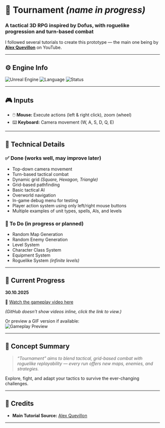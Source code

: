 # 🧩 **Tournament** *(name in progress)*

### A tactical 3D RPG inspired by **Dofus**, with roguelike progression and turn-based combat

I followed several tutorials to create this prototype — the main one being by **[Alex Quevillon](https://www.youtube.com/@AlexQuevillonEn)** on YouTube.

---

## ⚙️ **Engine Info**

![Unreal Engine](https://img.shields.io/badge/Unreal%20Engine-5.6-blue?logo=unrealengine&logoColor=white)
![Language](https://img.shields.io/badge/C%2B%2B-Used%20for%20core%20systems-success)
![Status](https://img.shields.io/badge/Prototype%20Phase-In%20Progress-yellow)

---

## 🎮 **Inputs**

- 🖱️ **Mouse:** Execute actions (left & right click), zoom (wheel)  
- ⌨️ **Keyboard:** Camera movement (W, A, S, D, Q, E)

---

## 🔧 **Technical Details**

### ✅ Done (works well, may improve later)
- Top-down camera movement  
- Turn-based tactical combat  
- Dynamic grid *(Square, Hexagon, Triangle)*  
- Grid-based pathfinding  
- Basic tactical AI  
- Overworld navigation  
- In-game debug menu for testing  
- Player action system using only left/right mouse buttons  
- Multiple examples of unit types, spells, AIs, and levels  

### 🚧 To Do (in progress or planned)
- Random Map Generation  
- Random Enemy Generation  
- Level System  
- Character Class System  
- Equipment System  
- Roguelike System *(infinite levels)*  

---

## 📅 **Current Progress**

**30.10.2025**

🎥 [Watch the gameplay video here](https://github.com/jakkwi/Repo/raw/main/Game%20Nr.%201/30.10.2025.mp4)

*(GitHub doesn’t show videos inline, click the link to view.)*

Or preview a GIF version if available:  
![Gameplay Preview](https://github.com/jakkwi/Repo/raw/main/Game%20Nr.%201/30.10.2025.gif)

---

## 🧠 **Concept Summary**

> *“Tournament” aims to blend tactical, grid-based combat with roguelike replayability — every run offers new maps, enemies, and strategies.*  

Explore, fight, and adapt your tactics to survive the ever-changing challenges.

---

## 🤝 **Credits**
  
- **Main Tutorial Source:** [Alex Quevillon](https://www.youtube.com/@AlexQuevillon)

---

